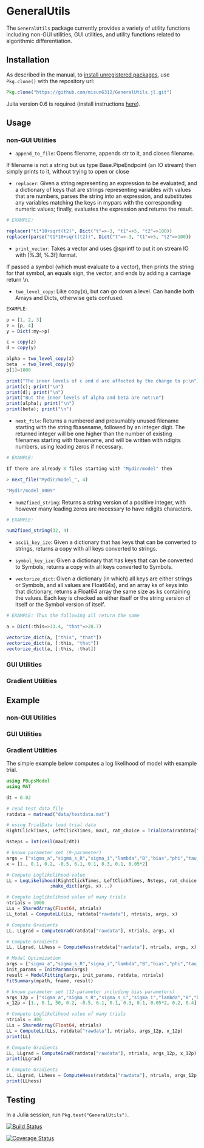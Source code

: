 # GeneralUtils

The `GeneralUtils` package currently provides a variety of utility functions including non-GUI utilities, GUI utilities, and utility functions related to algorithmic differentiation.

## Installation

As described in the manual, to [install unregistered packages][unregistered], use `Pkg.clone()` with the repository url:

```julia
Pkg.clone("https://github.com/misun6312/GeneralUtils.jl.git")
```

Julia version 0.6 is required (install instructions [here][version]).

## Usage

### non-GUI Utilities

- `append_to_file`: Opens filename, appends str to it, and closes filename.

If filename is not a string but us type Base.PipeEndpoint (an IO stream)
then simply prints to it, without trying to open or close

- `replacer`: Given a string representing an expression to be evaluated, and a dictionary of 
keys that are strings representing variables with values that are numbers,
parses the string into an expression, and substitutes any variables matching
the keys in mypars with the corresponding numeric values; finally, evaluates the
expression and returns the result.

```julia
# EXAMPLE:

replacer("t1*10+sqrt(t2)", Dict("t"=>-3, "t1"=>5, "t2"=>100))
replacer(parse("t1*10+sqrt(t2))", Dict("t"=>-3, "t1"=>5, "t2"=>100))

```

- `print_vector`: Takes a vector and uses @sprintf to put it on stream IO with [%.3f, %.3f] format. 

If passed a symbol (which must evaluate to a vector), then prints the string for that symbol,
an equals sign, the vector, and ends by adding a carriage return \n.


- `two_level_copy`: Like copy(x), but can go down a level. Can handle both Arrays and Dicts, otherwise gets confused.

```julia
EXAMPLE:

p = [1, 2, 3]
z = [p, 4]
y = Dict(:my=>p)

c = copy(z)
d = copy(y)

alpha = two_level_copy(z)
beta  = two_level_copy(y)
p[1]=1000

print("The inner levels of c and d are affected by the change to p:\n")
print(c); print("\n")
print(d); print("\n")
print("But the inner levels of alpha and beta are not:\n")
print(alpha); print("\n")
print(beta); print("\n")

```

- `next_file`: Returns a numbered and presumably unused filename starting with the string fbasename, followed by an integer digit. The returned integer will be one higher than the number of existing filenames starting with fbasename, and will be written with ndigits numbers, using leading zeros if necessary.

```julia
# EXAMPLE:

If there are already 8 files starting with "Mydir/model" then

> next_file("Mydir/model_", 4)

"Mydir/model_0009"

```

- `num2fixed_string`: Returns a string version of a positive integer, with however many leading zeros are necessary to have
ndigits characters.

```julia
# EXAMPLE:

num2fixed_string(32, 4)

```

- `ascii_key_ize`: Given a dictionary that has keys that can be converted to strings, returns a copy with all keys converted to strings.

- `symbol_key_ize`: Given a dictionary that has keys that can be converted to Symbols, returns a copy with all keys converted to Symbols.

- `vectorize_dict`: Given a dictionary (in which) all keys are either strings or Symbols, and all values are Float64s), and an array ks of keys into that dictionary, returns a Float64 array the same size as ks containing the values. Each key is checked as either itself or the string version of itself or the Symbol version 
of itself.


```julia
# EXAMPLE: Thus the following all return the same

a = Dict(:this=>33.4, "that"=>28.7)

vectorize_dict(a, ["this", "that"])
vectorize_dict(a, [:this, "that"])
vectorize_dict(a, [:this, :that])

```

### GUI Utilities
### Gradient Utilities



## Example

### non-GUI Utilities
### GUI Utilities
### Gradient Utilities

The simple example below computes a log likelihood of model with example trial.

```julia
using PBupsModel
using MAT

dt = 0.02

# read test data file
ratdata = matread("data/testdata.mat")

# using TrialData load trial data
RightClickTimes, LeftClickTimes, maxT, rat_choice = TrialData(ratdata["rawdata"], 1)

Nsteps = Int(ceil(maxT/dt))

# known parameter set (9-parameter)
args = ["sigma_a","sigma_s_R","sigma_i","lambda","B","bias","phi","tau_phi","lapse_R"]
x = [1., 0.1, 0.2, -0.5, 6.1, 0.1, 0.3, 0.1, 0.05*2]

# Compute Loglikelihood value
LL = LogLikelihood(RightClickTimes, LeftClickTimes, Nsteps, rat_choice
                ;make_dict(args, x)...)

# Compute Loglikelihood value of many trials
ntrials = 1000
LLs = SharedArray(Float64, ntrials)
LL_total = ComputeLL(LLs, ratdata["rawdata"], ntrials, args, x)

# Compute Gradients 
LL, LLgrad = ComputeGrad(ratdata["rawdata"], ntrials, args, x)

# Compute Gradients 
LL, LLgrad, LLhess = ComputeHess(ratdata["rawdata"], ntrials, args, x)

# Model Optimization
args = ["sigma_a","sigma_s_R","sigma_i","lambda","B","bias","phi","tau_phi","lapse_R"]
init_params = InitParams(args)
result = ModelFitting(args, init_params, ratdata, ntrials)
FitSummary(mpath, fname, result)

# known parameter set (12-parameter including bias parameters)
args_12p = ["sigma_a","sigma_s_R","sigma_s_L","sigma_i","lambda","B","bias","phi","tau_phi","lapse_R","lapse_L","input_gain_weight"]
x_12p = [1., 0.1, 50, 0.2, -0.5, 6.1, 0.1, 0.3, 0.1, 0.05*2, 0.2, 0.4]

# Compute Loglikelihood value of many trials
ntrials = 400
LLs = SharedArray(Float64, ntrials)
LL = ComputeLL(LLs, ratdata["rawdata"], ntrials, args_12p, x_12p)
print(LL)

# Compute Gradients 
LL, LLgrad = ComputeGrad(ratdata["rawdata"], ntrials, args_12p, x_12p)
print(LLgrad)

# Compute Gradients 
LL, LLgrad, LLhess = ComputeHess(ratdata["rawdata"], ntrials, args_12p, x_12p)
print(LLhess)


```

## Testing

In a Julia session, run `Pkg.test("GeneralUtils")`.


[unregistered]:http://docs.julialang.org/en/release-0.4/manual/packages/#installing-unregistered-packages
[version]:http://julialang.org/downloads/platform.html
[Bing]:http://brodylab.org/publications-2/brunton-et-al-2013


[![Build Status](https://travis-ci.org/misun6312/GeneralUtils.jl.svg?branch=master)](https://travis-ci.org/misun6312/GeneralUtils.jl)

[![Coverage Status](https://coveralls.io/repos/misun6312/GeneralUtils.jl/badge.svg?branch=master&service=github)](https://coveralls.io/github/misun6312/GeneralUtils.jl?branch=master)
